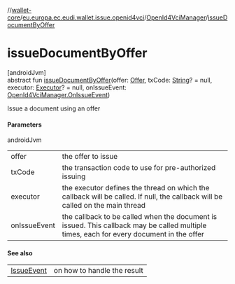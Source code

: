 //[wallet-core](../../../index.md)/[eu.europa.ec.eudi.wallet.issue.openid4vci](../index.md)/[OpenId4VciManager](index.md)/[issueDocumentByOffer](issue-document-by-offer.md)

# issueDocumentByOffer

[androidJvm]\
abstract fun [issueDocumentByOffer](issue-document-by-offer.md)(offer: [Offer](../-offer/index.md), txCode: [String](https://kotlinlang.org/api/latest/jvm/stdlib/kotlin-stdlib/kotlin/-string/index.html)? = null, executor: [Executor](https://developer.android.com/reference/kotlin/java/util/concurrent/Executor.html)? = null, onIssueEvent: [OpenId4VciManager.OnIssueEvent](-on-issue-event/index.md))

Issue a document using an offer

#### Parameters

androidJvm

| | |
|---|---|
| offer | the offer to issue |
| txCode | the transaction code to use for pre-authorized issuing |
| executor | the executor defines the thread on which the callback will be called. If null, the callback will be called on the main thread |
| onIssueEvent | the callback to be called when the document is issued. This callback may be called multiple times, each for every document in the offer |

#### See also

| | |
|---|---|
| [IssueEvent](../-issue-event/index.md) | on how to handle the result |

